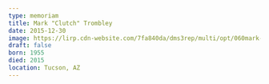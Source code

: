 ```yaml
---
type: memoriam
title: Mark "Clutch" Trombley
date: 2015-12-30
image: https://lirp.cdn-website.com/7fa840da/dms3rep/multi/opt/060mark-trombley-1920w.jpg
draft: false
born: 1955
died: 2015
location: Tucson, AZ
---
```

